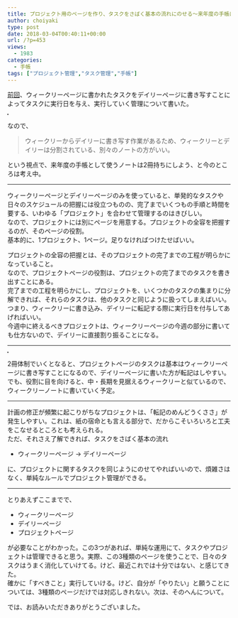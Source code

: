 ```yaml
---
title: プロジェクト用のページを作り、タスクをさばく基本の流れにのせる〜来年度の手帳に向けて3〜
author: choiyaki
type: post
date: 2018-03-04T00:40:11+00:00
url: /?p=453
views:
  - 1983
categories:
  - 手帳
tags: ["プロジェクト管理","タスク管理","手帳"]
---
```

[前回][1]、ウィークリーページに書かれたタスクをデイリーページに書き写すことによってタスクに実行日を与え、実行していく管理について書いた。

<a href="https://www.flickr.com/photos/57988299@N08/26536084648" target="_blank" rel="nofollow"><img src="https://i0.wp.com/farm5.static.flickr.com/4627/26536084648_7877b2b4c5.jpg?w=660" alt="" title="IMG_1062 by choiyaki, on Flickr" style="border: 1px solid black;" data-recalc-dims="1" /></a>

なので、

> ウィークリーからデイリーに書き写す作業があるため、ウィークリーとデイリーは分割されている、別々のノートの方がいい。 

という視点で、来年度の手帳として使うノートは2冊持ちにしよう、と今のところは考え中。

* * *

ウィークリーページとデイリーページのみを使っていると、単発的なタスクや日々のスケジュールの把握には役立つものの、完了までいくつもの手順と時間を要する、いわゆる「プロジェクト」を合わせて管理するのはきびしい。  
なので、プロジェクトには別にページを用意する。プロジェクトの全容を把握するのが、そのページの役割。  
基本的に、1プロジェクト、1ページ。足りなければつけたせばいい。

プロジェクトの全容の把握とは、そのプロジェクトの完了までの工程が明らかになっていること。  
なので、プロジェクトページの役割は、プロジェクトの完了までのタスクを書き出すことにある。  
完了までの工程を明らかにし、プロジェクトを、いくつかのタスクの集まりに分解できれば、それらのタスクは、他のタスクと同じように扱ってしまえばいい。  
つまり、ウィークリーに書き込み、デイリーに転記する際に実行日を付与してあげればいい。  
今週中に終えるべきプロジェクトは、ウィークリーページの今週の部分に書いても仕方ないので、デイリーに直接割り振ることになる。

* * *

<a href="https://www.flickr.com/photos/57988299@N08/25633253357" target="_blank" rel="nofollow"><img src="https://i2.wp.com/farm5.static.flickr.com/4716/25633253357_fbb60c6a00.jpg?w=660" alt="" title="IMG_1123 by choiyaki, on Flickr" style="border: 1px solid black;" data-recalc-dims="1" /></a>

2冊体制でいくとなると、プロジェクトページのタスクは基本はウィークリーページに書き写すことになるので、デイリーページに書いた方が転記はしやすい。でも、役割に目を向けると、中・長期を見据えるウィークリーと似ているので、ウィークリーノートに書いていく予定。

* * *

計画の修正が頻繁に起こりがちなプロジェクトは、「転記のめんどうくささ」が発生しやすい。これは、紙の宿命とも言える部分で、だからこそいろいろと工夫をこなせるところとも考えられる。  
ただ、それさえ了解できれば、タスクをさばく基本の流れ

  * ウィークリーページ → デイリーページ

に、プロジェクトに関するタスクを同じようにのせてやればいいので、煩雑さはなく、単純なルールでプロジェクト管理ができる。

* * *

とりあえずここまでで、

  * ウィークリーページ
  * デイリーページ
  * プロジェクトページ

が必要なことがわかった。この3つがあれば、単純な運用にて、タスクやプロジェクトは管理できると思う。実際、この3種類のページを使うことで、日々のタスクはうまく消化していけてる。けど、最近これでは十分ではない、と感じてきた。  
確かに「すべきこと」実行していける。けど、自分が「やりたい」と願うことについては、3種類のページだけでは対応しきれない。次は、そのへんについて。

では、お読みいただきありがとうございました。

 [1]: https://choiyaki.com/?p=446